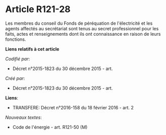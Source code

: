 # Article R121-28

Les membres du conseil du Fonds de péréquation de l'électricité et les agents affectés au secrétariat sont tenus au secret
professionnel pour les faits, actes et renseignements dont ils ont connaissance en raison de leurs fonctions.

**Liens relatifs à cet article**

_Codifié par_:

  - Décret n°2015-1823 du 30 décembre 2015 - art.

_Créé par_:

  - Décret n°2015-1823 du 30 décembre 2015 - art.

**Liens**:

  - TRANSFERE: Décret n°2016-158 du 18 février 2016 - art. 2

_Nouveaux textes_:

  - Code de l'énergie - art. R121-50 (M)
